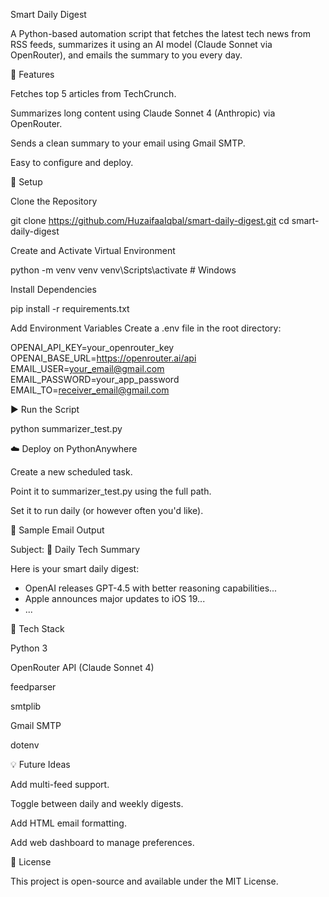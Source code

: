 Smart Daily Digest

A Python-based automation script that fetches the latest tech news from RSS feeds, summarizes it using an AI model (Claude Sonnet via OpenRouter), and emails the summary to you every day.

🚀 Features

Fetches top 5 articles from TechCrunch.

Summarizes long content using Claude Sonnet 4 (Anthropic) via OpenRouter.

Sends a clean summary to your email using Gmail SMTP.

Easy to configure and deploy.

🔧 Setup

Clone the Repository

git clone https://github.com/HuzaifaaIqbal/smart-daily-digest.git
cd smart-daily-digest

Create and Activate Virtual Environment

python -m venv venv
venv\Scripts\activate  # Windows

Install Dependencies

pip install -r requirements.txt

Add Environment Variables
Create a .env file in the root directory:

OPENAI_API_KEY=your_openrouter_key
OPENAI_BASE_URL=https://openrouter.ai/api
EMAIL_USER=your_email@gmail.com
EMAIL_PASSWORD=your_app_password
EMAIL_TO=receiver_email@gmail.com

▶️ Run the Script

python summarizer_test.py

☁️ Deploy on PythonAnywhere

Create a new scheduled task.

Point it to summarizer_test.py using the full path.

Set it to run daily (or however often you'd like).

📧 Sample Email Output

Subject: 🧠 Daily Tech Summary

Here is your smart daily digest:

- OpenAI releases GPT-4.5 with better reasoning capabilities...
- Apple announces major updates to iOS 19...
- ...

🧠 Tech Stack

Python 3

OpenRouter API (Claude Sonnet 4)

feedparser

smtplib

Gmail SMTP

dotenv

💡 Future Ideas

Add multi-feed support.

Toggle between daily and weekly digests.

Add HTML email formatting.

Add web dashboard to manage preferences.

📄 License

This project is open-source and available under the MIT License.
